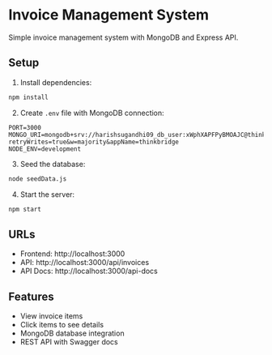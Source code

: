 # Invoice Management System

Simple invoice management system with MongoDB and Express API.

## Setup

1. Install dependencies:
```bash
npm install
```

2. Create `.env` file with MongoDB connection:
```
PORT=3000
MONGO_URI=mongodb+srv://harishsugandhi09_db_user:xWphXAPFPyBMOAJC@thinkbridge.5d2rf4f.mongodb.net/?retryWrites=true&w=majority&appName=thinkbridge
NODE_ENV=development
```

3. Seed the database:
```bash
node seedData.js
```

4. Start the server:
```bash
npm start
```

## URLs

- Frontend: http://localhost:3000
- API: http://localhost:3000/api/invoices
- API Docs: http://localhost:3000/api-docs

## Features

- View invoice items
- Click items to see details
- MongoDB database integration
- REST API with Swagger docs
